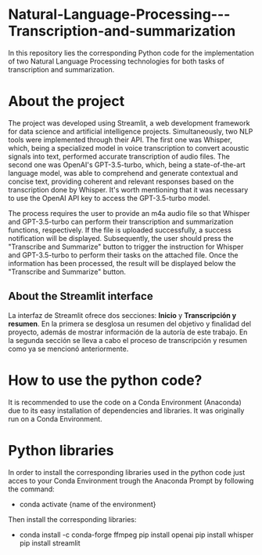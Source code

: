 # Natural-Language-Processing---Transcription-and-summarization
In this repository lies the corresponding Python code for the implementation of two Natural Language Processing technologies for both tasks of transcription and summarization.

# About the project
The project was developed using Streamlit, a web development framework for data science and artificial intelligence projects. Simultaneously, two NLP tools were implemented through their API. The first one was Whisper, which, being a specialized model in voice transcription to convert acoustic signals into text, performed accurate transcription of audio files. The second one was OpenAI's GPT-3.5-turbo, which, being a state-of-the-art language model, was able to comprehend and generate contextual and concise text, providing coherent and relevant responses based on the transcription done by Whisper. It's worth mentioning that it was necessary to use the OpenAI API key to access the GPT-3.5-turbo model.

The process requires the user to provide an m4a audio file so that Whisper and GPT-3.5-turbo can perform their transcription and summarization functions, respectively. If the file is uploaded successfully, a success notification will be displayed. Subsequently, the user should press the "Transcribe and Summarize" button to trigger the instruction for Whisper and GPT-3.5-turbo to perform their tasks on the attached file. Once the information has been processed, the result will be displayed below the "Transcribe and Summarize" button.

## About the Streamlit interface
La interfaz de Streamlit ofrece dos secciones: **Inicio** y **Transcripción y resumen**. En la primera se desglosa un resumen del objetivo y finalidad del proyecto, además de mostrar información de la autoría de este trabajo. En la segunda sección se lleva a cabo el proceso de transcripción y resumen como ya se mencionó anteriormente.
# How to use the python code?
It is recommended to use the code on a Conda Environment (Anaconda) due to its easy installation of dependencies and libraries. It was originally run on a Conda Environment.

# Python libraries
In order to install the corresponding libraries used in the python code just acces to your Conda Environment trough the Anaconda Prompt by following the command:
- conda activate {name of the environment}

Then install the corresponding libraries:
- conda install -c conda-forge ffmpeg
pip install openai
pip install whisper
pip install streamlit

